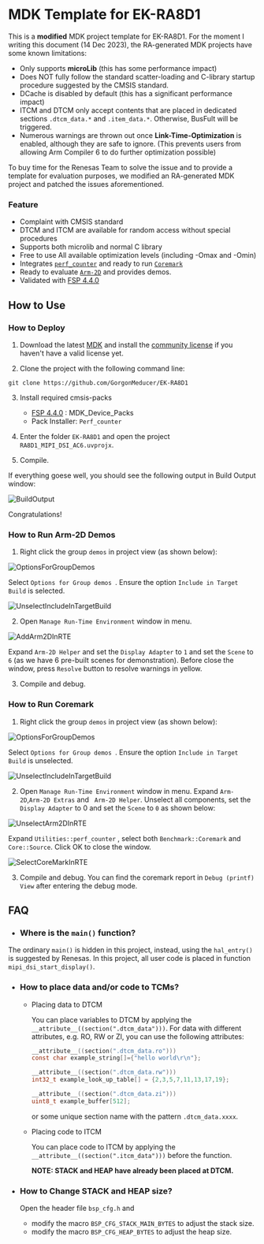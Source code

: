 # MDK Template for EK-RA8D1

This is a **modified** MDK project template for EK-RA8D1. For the moment I writing this document (14 Dec 2023), the RA-generated MDK projects have some known limitations:

- Only supports **microLib** (this has some performance impact)
- Does NOT fully follow the standard scatter-loading and C-library startup procedure suggested by the CMSIS standard.
- DCache is disabled by default (this has a significant performance impact)
- ITCM and DTCM only accept contents that are placed in dedicated sections `.dtcm_data.*` and `.item_data.*`. Otherwise, BusFult will be triggered. 
- Numerous warnings are thrown out once **Link-Time-Optimization** is enabled, although they are safe to ignore. (This prevents users from allowing Arm Compiler 6 to do further optimization possible)



To buy time for the Renesas Team to solve the issue and to provide a template for evaluation purposes, we modified an RA-generated MDK project and patched the issues aforementioned.

### Feature

- Complaint with CMSIS standard
- DTCM and ITCM are available for random access without special procedures
- Supports both microlib and normal C library
- Free to use All available optimization levels (including -Omax and -Omin)
- Integrates [`perf_counter`](https://github.com/GorgonMeducer/perf_counter) and ready to run [`Coremark`](https://github.com/eembc/coremark)
- Ready to evaluate [`Arm-2D`](https://github.com/ARM-software/Arm-2D) and provides demos.
- Validated with [FSP 4.4.0](https://github.com/renesas/fsp/releases/tag/v4.4.0)



## How to Use

### How to Deploy

1. Download the latest [MDK](https://www.keil.com/download/product/) and install the [community license](https://www.keil.com/pr/article/1299.htm) if you haven't have a valid license yet. 

2. Clone the project with the following command line:

```shell
git clone https://github.com/GorgonMeducer/EK-RA8D1
```

3. Install required cmsis-packs
   - [FSP 4.4.0](https://github.com/renesas/fsp/releases/tag/v4.4.0) : MDK_Device_Packs
   - Pack Installer: `Perf_counter`

4. Enter the folder `EK-RA8D1` and open the project `RA8D1_MIPI_DSI_AC6.uvprojx`.

5. Compile.

If everything goese well, you should see the following output in Build Output window:

![BuildOutput](./document/picture/build_output.png) 

Congratulations!



### How to Run Arm-2D Demos

1. Right click the group `demos` in project view (as shown below):

![OptionsForGroupDemos](./document/picture/OptionsForGroupDemos.png) 



Select `Options for Group demos `. Ensure the option  `Include in Target Build` is selected.

![UnselectIncludeInTargetBuild](./document/picture/UnselectIncludeInTargetBuild.png) 

2. Open `Manage Run-Time Environment` window in menu.

![AddArm2DInRTE](./document/picture/AddArm2DInRTE.png) 

Expand `Arm-2D Helper` and set the `Display Adapter` to `1` and set the `Scene` to `6` (as we have 6 pre-built scenes for demonstration). Before close the window, press `Resolve` button to resolve warnings in yellow.

3. Compile and debug. 



### How to Run Coremark

1. Right click the group `demos` in project view (as shown below):

![OptionsForGroupDemos](./document/picture/OptionsForGroupDemos.png) 



Select `Options for Group demos `. Ensure the option  `Include in Target Build` is unselected.

![UnselectIncludeInTargetBuild](./document/picture/UnselectIncludeInTargetBuild.png) 

2. Open `Manage Run-Time Environment` window in menu. Expand `Arm-2D`,`Arm-2D Extras` and ` Arm-2D Helper`. Unselect all components,  set the `Display Adapter` to 0 and set the `Scene` to `0` as shown below:

![UnselectArm2DInRTE](./document/picture/UnselectArm2DInRTE.png) 

Expand `Utilities::perf_counter` , select both `Benchmark::Coremark` and `Core::Source`. Click OK to close the window.

![SelectCoreMarkInRTE](./document/picture/SelectCoremarkInRTE.png)

3. Compile and debug.  You can find the coremark report in `Debug (printf) View` after entering the debug mode. 



## FAQ

- ### Where is the `main()` function?

The ordinary `main()` is hidden in this project, instead, using the `hal_entry()` is suggested by Renesas. In this project, all user code is placed in function `mipi_dsi_start_display()`.

- ### How to place data and/or code to TCMs?

  - Placing data to DTCM

    You can place variables to DTCM by applying the `__attribute__((section(".dtcm_data")))`. For data with different attributes, e.g. RO, RW or ZI, you can use the following attributes:

    ```c
    __attribute__((section(".dtcm_data.ro")))
    const char example_string[]={"hello world\r\n"};
    
    __attribute__((section(".dtcm_data.rw")))
    int32_t example_look_up_table[] = {2,3,5,7,11,13,17,19};
    
    __attribute__((section(".dtcm_data.zi")))
    uint8_t example_buffer[512];
    ```

    or some unique section name with the pattern `.dtcm_data.xxxx`. 

  - Placing code to ITCM

    You can place code to ITCM by applying the  `__attribute__((section(".itcm_data")))` before the function. 

    **NOTE: STACK and HEAP have already been placed at DTCM.**

- ### How to Change STACK and HEAP size?

    Open the header file `bsp_cfg.h` and 

    - modify the macro `BSP_CFG_STACK_MAIN_BYTES` to adjust the stack size.
    - modify the macro `BSP_CFG_HEAP_BYTES` to adjust the heap size.

